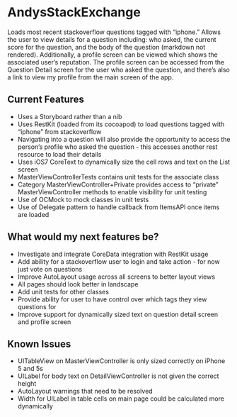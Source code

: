 AndysStackExchange
==================
Loads most recent stackoverflow questions tagged with “iphone.”  Allows the user to view details for a question including: who asked, the current score for the question, and the body of the question (markdown not rendered).  Additionally, a profile screen can be viewed which shows the associated user’s reputation.  The profile screen can be accessed from the Question Detail screen for the user who asked the question, and there’s also a link to view my profile from the main screen of the app.

## Current Features
<ul>
<li>Uses a Storyboard rather than a nib</li>
<li>Uses RestKit (loaded from its cocoapod) to load questions tagged with “iphone” from stackoverflow</li>
<li>Navigating into a question will also provide the opportunity to access the person’s profile who asked the question - this accesses another rest resource to load their details</li>
<li>Uses iOS7 CoreText to dynamically size the cell rows and text on the List screen</li>
<li>MasterViewControllerTests contains unit tests for the associate class</li>
<li>Category MasterViewController+Private provides access to “private” MasterViewController methods to enable visibility for unit testing</li>
<li>Use of OCMock to mock classes in unit tests</li>
<li>Use of Delegate pattern to handle callback from ItemsAPI once items are loaded</li>
</ul>

## What would my next features be?
<ul>
<li>Investigate and integrate CoreData integration with RestKit usage</li>
<li>Add ability for a stackoverflow user to login and take action - for now just vote on questions</li>
<li>Improve AutoLayout usage across all screens to better layout views</li>
<li>All pages should look better in landscape</li>
<li>Add unit tests for other classes</li>
<li>Provide ability for user to have control over which tags they view questions for</li>
<li>Improve support for dynamically sized text on question detail screen and profile screen</li>
</ul>

## Known Issues
<ul>
<li>UITableView on MasterViewController is only sized correctly on iPhone 5 and 5s</li>
<li>UILabel for body text on DetailViewController is not given the correct height</li>
<li>AutoLayout warnings that need to be resolved</li>
<li>Width for UILabel in table cells on main page could be calculated more dynamically</li>
</ul>
